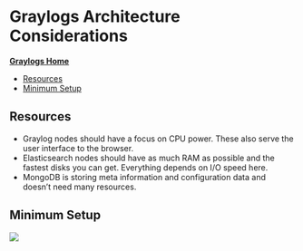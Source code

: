 <!-- This work is licensed under the Creative Commons Attribution-NonCommercial-ShareAlike 4.0 International License. To view a copy of this license, visit http://creativecommons.org/licenses/by-nc-sa/4.0/ or send a letter to Creative Commons, PO Box 1866, Mountain View, CA 94042, USA. -->

# Graylogs Architecture Considerations

[**Graylogs Home**](../README.md)
- [Resources](#Resources)
- [Minimum Setup](#Minimum-Setup)

## Resources

- Graylog nodes should have a focus on CPU power. These also serve the user interface to the browser.
- Elasticsearch nodes should have as much RAM as possible and the fastest disks you can get. Everything depends on I/O speed here.
- MongoDB is storing meta information and configuration data and doesn’t need many resources.

## Minimum Setup

![](https://docs.graylog.org/en/3.2/_images/architec_small_setup.png)